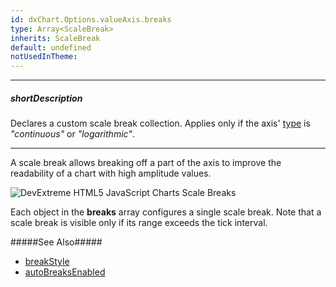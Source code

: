 ```yaml
---
id: dxChart.Options.valueAxis.breaks
type: Array<ScaleBreak>
inherits: ScaleBreak
default: undefined
notUsedInTheme: 
---
```

---
##### shortDescription
Declares a custom scale break collection. Applies only if the axis' [type](/api-reference/10%20UI%20Components/dxChart/1%20Configuration/valueAxis/type.md '/Documentation/ApiReference/UI_Components/dxChart/Configuration/valueAxis/#type') is *"continuous"* or *"logarithmic"*.

---
A scale break allows breaking off a part of the axis to improve the readability of a chart with high amplitude values.

![DevExtreme HTML5 JavaScript Charts Scale Breaks](/images/ChartJS/visual_elements/scale-breaks_val-axis.png)

Each object in the **breaks** array configures a single scale break. Note that a scale break is visible only if its range exceeds the tick interval.

#####See Also#####
- [breakStyle](/api-reference/10%20UI%20Components/dxChart/1%20Configuration/commonAxisSettings/breakStyle '/Documentation/ApiReference/UI_Components/dxChart/Configuration/argumentAxis/breakStyle/')
- [autoBreaksEnabled](/api-reference/10%20UI%20Components/dxChart/1%20Configuration/valueAxis/autoBreaksEnabled.md '/Documentation/ApiReference/UI_Components/dxChart/Configuration/valueAxis/#autoBreaksEnabled')